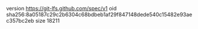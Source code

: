 version https://git-lfs.github.com/spec/v1
oid sha256:8a05187c29c2b6304c68bdbeb1af29f847148dede540c15482e93aec357bc2eb
size 18211
